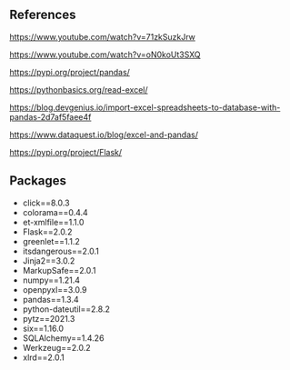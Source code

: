 ## References

https://www.youtube.com/watch?v=71zkSuzkJrw

https://www.youtube.com/watch?v=oN0koUt3SXQ

https://pypi.org/project/pandas/

https://pythonbasics.org/read-excel/

https://blog.devgenius.io/import-excel-spreadsheets-to-database-with-pandas-2d7af5faee4f

https://www.dataquest.io/blog/excel-and-pandas/

https://pypi.org/project/Flask/


## Packages 

* click==8.0.3
* colorama==0.4.4
* et-xmlfile==1.1.0
* Flask==2.0.2
* greenlet==1.1.2
* itsdangerous==2.0.1
* Jinja2==3.0.2
* MarkupSafe==2.0.1
* numpy==1.21.4
* openpyxl==3.0.9
* pandas==1.3.4
* python-dateutil==2.8.2
* pytz==2021.3
* six==1.16.0
* SQLAlchemy==1.4.26
* Werkzeug==2.0.2
* xlrd==2.0.1
